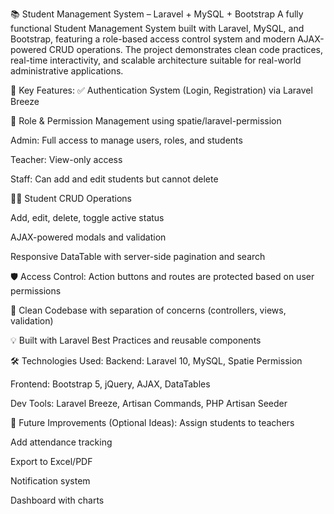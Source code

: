📚 Student Management System – Laravel + MySQL + Bootstrap
A fully functional Student Management System built with Laravel, MySQL, and Bootstrap, featuring a role-based access control system and modern AJAX-powered CRUD operations. The project demonstrates clean code practices, real-time interactivity, and scalable architecture suitable for real-world administrative applications.

🔑 Key Features:
✅ Authentication System (Login, Registration) via Laravel Breeze

👥 Role & Permission Management using spatie/laravel-permission

Admin: Full access to manage users, roles, and students

Teacher: View-only access

Staff: Can add and edit students but cannot delete

🧑‍🎓 Student CRUD Operations

Add, edit, delete, toggle active status

AJAX-powered modals and validation

Responsive DataTable with server-side pagination and search

🛡️ Access Control: Action buttons and routes are protected based on user permissions

🧠 Clean Codebase with separation of concerns (controllers, views, validation)

💡 Built with Laravel Best Practices and reusable components

🛠️ Technologies Used:
Backend: Laravel 10, MySQL, Spatie Permission

Frontend: Bootstrap 5, jQuery, AJAX, DataTables

Dev Tools: Laravel Breeze, Artisan Commands, PHP Artisan Seeder

🚀 Future Improvements (Optional Ideas):
Assign students to teachers

Add attendance tracking

Export to Excel/PDF

Notification system

Dashboard with charts
